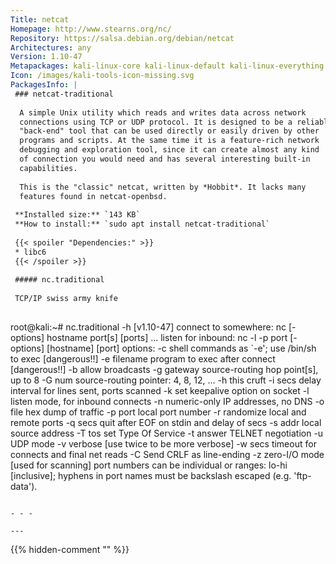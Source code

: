 ```yaml
---
Title: netcat
Homepage: http://www.stearns.org/nc/
Repository: https://salsa.debian.org/debian/netcat
Architectures: any
Version: 1.10-47
Metapackages: kali-linux-core kali-linux-default kali-linux-everything kali-linux-headless kali-linux-large kali-linux-nethunter 
Icon: /images/kali-tools-icon-missing.svg
PackagesInfo: |
 ### netcat-traditional
 
  A simple Unix utility which reads and writes data across network
  connections using TCP or UDP protocol. It is designed to be a reliable
  "back-end" tool that can be used directly or easily driven by other
  programs and scripts. At the same time it is a feature-rich network
  debugging and exploration tool, since it can create almost any kind
  of connection you would need and has several interesting built-in
  capabilities.
   
  This is the "classic" netcat, written by *Hobbit*. It lacks many
  features found in netcat-openbsd.
 
 **Installed size:** `143 KB`  
 **How to install:** `sudo apt install netcat-traditional`  
 
 {{< spoiler "Dependencies:" >}}
 * libc6 
 {{< /spoiler >}}
 
 ##### nc.traditional
 
 TCP/IP swiss army knife
 
 ```
 root@kali:~# nc.traditional -h
 [v1.10-47]
 connect to somewhere:	nc [-options] hostname port[s] [ports] ... 
 listen for inbound:	nc -l -p port [-options] [hostname] [port]
 options:
 	-c shell commands	as `-e'; use /bin/sh to exec [dangerous!!]
 	-e filename		program to exec after connect [dangerous!!]
 	-b			allow broadcasts
 	-g gateway		source-routing hop point[s], up to 8
 	-G num			source-routing pointer: 4, 8, 12, ...
 	-h			this cruft
 	-i secs			delay interval for lines sent, ports scanned
         -k                      set keepalive option on socket
 	-l			listen mode, for inbound connects
 	-n			numeric-only IP addresses, no DNS
 	-o file			hex dump of traffic
 	-p port			local port number
 	-r			randomize local and remote ports
 	-q secs			quit after EOF on stdin and delay of secs
 	-s addr			local source address
 	-T tos			set Type Of Service
 	-t			answer TELNET negotiation
 	-u			UDP mode
 	-v			verbose [use twice to be more verbose]
 	-w secs			timeout for connects and final net reads
 	-C			Send CRLF as line-ending
 	-z			zero-I/O mode [used for scanning]
 port numbers can be individual or ranges: lo-hi [inclusive];
 hyphens in port names must be backslash escaped (e.g. 'ftp\-data').
 ```
 
 - - -
 
---
```

{{% hidden-comment "<!--Do not edit anything above this line-->" %}}
